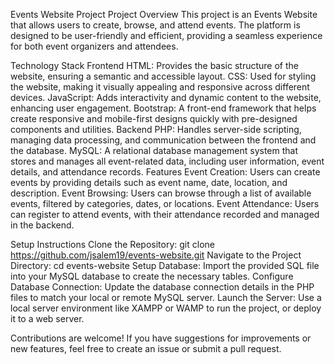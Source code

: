 Events Website Project
Project Overview
This project is an Events Website that allows users to create, browse, and attend events. The platform is designed to be user-friendly and efficient, providing a seamless experience for both event organizers and attendees.

Technology Stack
Frontend
HTML: Provides the basic structure of the website, ensuring a semantic and accessible layout.
CSS: Used for styling the website, making it visually appealing and responsive across different devices.
JavaScript: Adds interactivity and dynamic content to the website, enhancing user engagement.
Bootstrap: A front-end framework that helps create responsive and mobile-first designs quickly with pre-designed components and utilities.
Backend
PHP: Handles server-side scripting, managing data processing, and communication between the frontend and the database.
MySQL: A relational database management system that stores and manages all event-related data, including user information, event details, and attendance records.
Features
Event Creation: Users can create events by providing details such as event name, date, location, and description.
Event Browsing: Users can browse through a list of available events, filtered by categories, dates, or locations.
Event Attendance: Users can register to attend events, with their attendance recorded and managed in the backend.

Setup Instructions
Clone the Repository: git clone https://github.com/jsalem19/events-website.git
Navigate to the Project Directory: cd events-website
Setup Database: Import the provided SQL file into your MySQL database to create the necessary tables.
Configure Database Connection: Update the database connection details in the PHP files to match your local or remote MySQL server.
Launch the Server: Use a local server environment like XAMPP or WAMP to run the project, or deploy it to a web server.

Contributions are welcome! If you have suggestions for improvements or new features, feel free to create an issue or submit a pull request.
